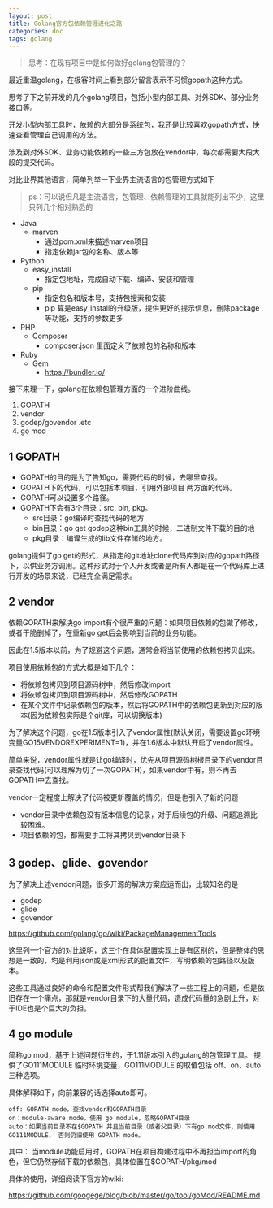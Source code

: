 ```yaml
---
layout: post
title: Golang官方包依赖管理进化之路
categories: doc
tags: golang
---
```


> 思考：在现有项目中是如何做好golang包管理的？


最近重温golang，在极客时间上看到部分留言表示不习惯gopath这种方式。

思考了下之前开发的几个golang项目，包括小型内部工具、对外SDK、部分业务接口等。

开发小型内部工具时，依赖的大部分是系统包，我还是比较喜欢gopath方式，快速查看管理自己调用的方法。

涉及到对外SDK、业务功能依赖的一些三方包放在vendor中，每次都需要大段大段的提交代码。

对比业界其他语言，简单列举一下业界主流语言的包管理方式如下

> ps：可以说但凡是主流语言，包管理、依赖管理的工具就能列出不少，这里只列几个相对熟悉的


- Java 
	- marven
		- 通过pom.xml来描述marven项目
		- 指定依赖jar包的名称、版本等
- Python
	- easy_install
		- 指定包地址，完成自动下载、编译、安装和管理
	- pip
		- 指定包名和版本号，支持包搜索和安装
		- pip 算是easy_install的升级版，提供更好的提示信息，删除package等功能，支持的参数更多
- PHP
	- Composer
		- composer.json 里面定义了依赖包的名称和版本 
- Ruby
	- Gem
		- https://bundler.io/


接下来理一下，golang在依赖包管理方面的一个进阶曲线。

1. GOPATH
2. vendor
3. godep/govendor .etc
4. go mod


## 1 GOPATH
- GOPATH的目的是为了告知go，需要代码的时候，去哪里查找。
- GOPATH下的代码，可以包括本项目、引用外部项目 两方面的代码。
- GOPATH可以设置多个路径。
- GOPATH下会有3个目录：src, bin, pkg。
	- src目录：go编译时查找代码的地方
	- bin目录：go get godep这种bin工具的时候，二进制文件下载的目的地
	- pkg目录：编译生成的lib文件存储的地方。


golang提供了go get的形式，从指定的git地址clone代码库到对应的gopath路径下，以供业务方调用。这种形式对于个人开发或者是所有人都是在一个代码库上进行开发的场景来说，已经完全满足需求。


## 2 vendor
依赖GOPATH来解决go import有个很严重的问题：如果项目依赖的包做了修改，或者干脆删掉了，在重新go get后会影响到当前的业务功能。

因此在1.5版本以前，为了规避这个问题，通常会将当前使用的依赖包拷贝出来。

项目使用依赖包的方式大概是如下几个：

- 将依赖包拷贝到项目源码树中，然后修改import
- 将依赖包拷贝到项目源码树中，然后修改GOPATH
- 在某个文件中记录依赖包的版本，然后将GOPATH中的依赖包更新到对应的版本(因为依赖包实际是个git库，可以切换版本)


为了解决这个问题，go在1.5版本引入了vendor属性(默认关闭，需要设置go环境变量GO15VENDOREXPERIMENT=1)，并在1.6版本中默认开启了vendor属性。

简单来说，vendor属性就是让go编译时，优先从项目源码树根目录下的vendor目录查找代码(可以理解为切了一次GOPATH)，如果vendor中有，则不再去GOPATH中去查找。


vendor一定程度上解决了代码被更新覆盖的情况，但是也引入了新的问题


- vendor目录中依赖包没有版本信息的记录，对于后续包的升级、问题追溯比较困难。
- 项目依赖的包，都需要手工将其拷贝到vendor目录下


## 3 godep、glide、govendor

为了解决上述vendor问题，很多开源的解决方案应运而出，比较知名的是

- godep
- glide
- govendor

https://github.com/golang/go/wiki/PackageManagementTools
 
这里列一个官方的对比说明，这三个在具体配置实现上是有区别的，但是整体的思想是一致的，均是利用json或是xml形式的配置文件，写明依赖的包路径以及版本。

这些工具通过良好的命令和配置文件形式帮我们解决了一些工程上的问题，但是依旧存在一个痛点，那就是vendor目录下的大量代码，造成代码量的急剧上升，对于IDE也是个巨大的负担。

## 4 go module

简称go mod，基于上述问题衍生的，于1.11版本引入的golang的包管理工具。
提供了GO111MODULE 临时环境变量，GO111MODULE 的取值包括 off、on、auto三种选项。

具体解释如下，向前兼容的话选择auto即可。
```
off: GOPATH mode，查找vendor和GOPATH目录
on：module-aware mode，使用 go module，忽略GOPATH目录
auto：如果当前目录不在$GOPATH 并且当前目录（或者父目录）下有go.mod文件，则使用 GO111MODULE， 否则仍旧使用 GOPATH mode。
```

其中：
当module功能启用时，GOPATH在项目构建过程中不再担当import的角色，但它仍然存储下载的依赖包，具体位置在$GOPATH/pkg/mod

具体的使用，详细阅读下官方的wiki:

https://github.com/googege/blog/blob/master/go/tool/goMod/README.md
